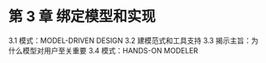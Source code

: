 # 第 3 章 绑定模型和实现

3.1 模式：MODEL-DRIVEN DESIGN
3.2 建模范式和工具支持
3.3 揭示主旨：为什么模型对用户至关重要
3.4 模式：HANDS-ON MODELER